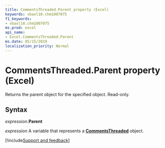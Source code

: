 ```yaml
---
title: CommentsThreaded.Parent property (Excel)
keywords: vbaxl10.chm1007075
f1_keywords:
- vbaxl10.chm1007075
ms.prod: excel
api_name:
- Excel.CommentsThreaded.Parent
ms.date: 05/15/2019
localization_priority: Normal
---
```



# CommentsThreaded.Parent property (Excel)

Returns the parent object for the specified object. Read-only.


## Syntax

_expression_.**Parent**

_expression_ A variable that represents a **[CommentsThreaded](Excel.CommentsThreaded.md)** object.




[!include[Support and feedback](~/includes/feedback-boilerplate.md)]